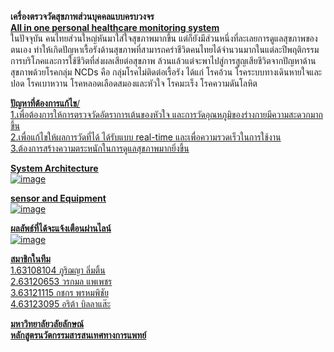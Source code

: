 <B>เครื่องตรวจวัดสุขภาพส่วนบุคคลแบบครบวงจร </B><br/>
<u><B>All in one personal healthcare monitoring system </B></u><br/>
ในปัจจุบัน คนไทยส่วนใหญ่หันมาใส่ใจสุขภาพมากขึ้น แต่ก็ยังมีส่วนหนึ่งที่ละเลยการดูแลสุขภาพของตนเอง ทำให้เกิดปัญหาเรื้อรังด้านสุขภาพที่สามารถคร่าชีวิตคนไทยได้จำนวนมากในแต่ละปีพฤติกรรมการบริโภคและการใช้ชีวิตที่ส่งผลเสียต่อสุขภาพ ล้วนแล้วแต่จะพาไปสู่การสูญเสียชีวิตจากปัญหาด้านสุขภาพด้วยโรคกลุ่ม NCDs คือ กลุ่มโรคไม่ติดต่อเรื้อรัง ได้แก่ โรคอ้วน โรคระบบทางเดินหายใจและปอด โรคเบาหวาน โรคหลอดเลือดสมองและหัวใจ โรคมะเร็ง โรคความดันโลหิต

<u><B>ปัญหาที่ต้องการแก้ไข</B><u>/<br/>
1.เพื่อต้องการให้การตรวจวัดอัตราการเต้นของหัวใจ และการวัดอุณหภูมิของร่างกายมีความสะดวกมากขึ้น<br/>
2.เพื่อแก้ไขให้ผลการวัดที่ได้ ได้รับแบบ real-time และเพื่อความรวดเร็วในการใช้งาน<br/>
3.ต้องการสร้างความตระหนักในการดูแลสุขภาพมากยิ่งขึ้น<br/>

<u><B>System Architecture</B></u><br/>
![image](https://user-images.githubusercontent.com/86348249/189513641-5e1baed7-423c-43a6-b814-29ada328e313.png)<br/>

<u><B>sensor and Equipment</B></u><br/>
![image](https://user-images.githubusercontent.com/86348249/189513660-3799b2db-3806-4b52-87cf-58b3f270b601.png)<br/>

<u><B>ผลลัพธ์ที่ได้จะแจ้งเตือนผ่านไลน์</B></u><br/>
![image](https://user-images.githubusercontent.com/86348249/189513672-851133f1-20c3-4a1c-b687-b89c3cc24aec.png)<br/>

<u><B>สมาชิกในทีม</B></u><br/>
1.63108104 ภูริฌญา ลิ่มติ้น<br/>
2.63120653 วรกมล แพเพชร<br/>
3.63121115 กชกร พรหมพิชัย<br/>
4.63123095 อริต้า บิลลาแส๊ะ<br/>

<B>มหาวิทยาลัยวลัยลักษณ์</B><br/>
<B>หลักสูตรนวัตกรรมสารสนเทศทางการแพทย์</B><br/>
